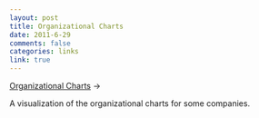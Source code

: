 ```yaml
--- 
layout: post
title: Organizational Charts
date: 2011-6-29
comments: false
categories: links
link: true
---
```

<a title="Organizational Charts" href="http://www.bonkersworld.net/2011/06/27/organizational-charts/">Organizational Charts</a> &rarr;
<br />

A visualization of the organizational charts for some companies.
